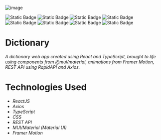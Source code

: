 ![image](https://github.com/user-attachments/assets/def71518-3f0f-4e5d-9b74-1554f2f72907)

![Static Badge](https://img.shields.io/badge/React-js-blue)
![Static Badge](https://img.shields.io/badge/Node-js-lime)
![Static Badge](https://img.shields.io/badge/TypeScript-blue)
![Static Badge](https://img.shields.io/badge/CSS-brown)
![Static Badge](https://img.shields.io/badge/Framer-Motion-orange)
![Static Badge](https://img.shields.io/badge/MUI-Material-blue)
![Static Badge](https://img.shields.io/badge/REST-API-purple)
![Static Badge](https://img.shields.io/badge/Axios-purple)


# Dictionary
<i>
A dictionary web app created using React and TypeScript, brought to life using components from @mui/material, animations from Framer Motion, REST API using RapidAPI and Axios.
</i>

# Technologies Used
<i>
  <ul>
    <li>ReactJS</li>
    <li>Axios</li>
    <li>TypeScript</li>
    <li>CSS</li>
    <li>REST API</li>
    <li>MUI/Material (Material UI)</li>
    <li>Framer Motion</li>
  </ul>
</i>
